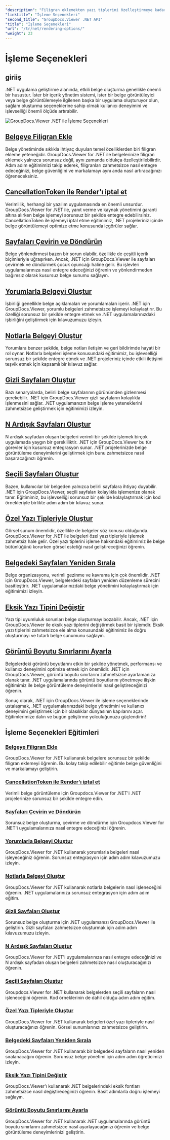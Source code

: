 ```yaml
---
"description": "Filigran eklemekten yazı tiplerini özelleştirmeye kadar çeşitli işleme seçeneklerine ilişkin eğitimlerle GroupDocs.Viewer for .NET'i uygulamalarınıza zahmetsizce entegre edin."
"linktitle": "İşleme Seçenekleri"
"second_title": "GroupDocs.Viewer .NET API"
"title": "İşleme Seçenekleri"
"url": "/tr/net/rendering-options/"
"weight": 23
---
```


# İşleme Seçenekleri


## giriiş

.NET uygulama geliştirme alanında, etkili belge oluşturma genellikle önemli bir husustur. İster bir içerik yönetim sistemi, ister bir belge görüntüleyici veya belge görüntülemeyle ilgilenen başka bir uygulama oluşturuyor olun, sağlam oluşturma seçeneklerine sahip olmak kullanıcı deneyimini ve işlevselliği önemli ölçüde artırabilir.

![GroupDocs.Viewer .NET ile İşleme Seçenekleri](/viewer/rendering-options/image.png)

## [Belgeye Filigran Ekle](./add-watermark/)

Belge yönetiminde sıklıkla ihtiyaç duyulan temel özelliklerden biri filigran ekleme yeteneğidir. GroupDocs.Viewer for .NET ile belgelerinize filigran eklemek yalnızca sorunsuz değil, aynı zamanda oldukça özelleştirilebilirdir. Adım adım eğitimimizi takip ederek, filigranları zahmetsizce nasıl entegre edeceğinizi, belge güvenliğini ve markalamayı aynı anda nasıl artıracağınızı öğreneceksiniz.

## [CancellationToken ile Render'ı iptal et](./cancel-render-cancellation-token/)

Verimlilik, herhangi bir yazılım uygulamasında en önemli unsurdur. GroupDocs.Viewer for .NET ile, yanıt verme ve kaynak yönetimini garanti altına alırken belge işlemeyi sorunsuz bir şekilde entegre edebilirsiniz. CancellationToken ile işlemeyi iptal etme eğitimimiz, .NET projeleriniz içinde belge görüntülemeyi optimize etme konusunda içgörüler sağlar.

## [Sayfaları Çevirin ve Döndürün](./flip-rotate-pages/)

Belge yönlendirmesi bazen bir sorun olabilir, özellikle de çeşitli içerik biçimleriyle uğraşırken. Ancak, .NET için GroupDocs.Viewer ile sayfaları çevirmek ve döndürmek çocuk oyuncağı haline gelir. Bu işlevleri uygulamalarınıza nasıl entegre edeceğinizi öğrenin ve yönlendirmeden bağımsız olarak kusursuz belge sunumu sağlayın.

## [Yorumlarla Belgeyi Oluştur](./render-document-comments/)

İşbirliği genellikle belge açıklamaları ve yorumlamaları içerir. .NET için GroupDocs.Viewer, yorumlu belgeleri zahmetsizce işlemeyi kolaylaştırır. Bu özelliği sorunsuz bir şekilde entegre etmek ve .NET uygulamalarınızdaki işbirliğini geliştirmek için kılavuzumuzu izleyin.

## [Notlarla Belgeyi Oluştur](./render-document-notes/)

Yorumlara benzer şekilde, belge notları iletişim ve geri bildirimde hayati bir rol oynar. Notlarla belgeleri işleme konusundaki eğitimimiz, bu işlevselliği sorunsuz bir şekilde entegre etmek ve .NET projeleriniz içinde etkili iletişimi teşvik etmek için kapsamlı bir kılavuz sağlar.

## [Gizli Sayfaları Oluştur](./render-hidden-pages/)

Bazı senaryolarda, belirli belge sayfalarının görünümden gizlenmesi gerekebilir. .NET için GroupDocs.Viewer gizli sayfaların kolaylıkla işlenmesini sağlar. .NET uygulamanızın belge işleme yeteneklerini zahmetsizce geliştirmek için eğitimimizi izleyin.

## [N Ardışık Sayfaları Oluştur](./render-n-consecutive-pages/)

N ardışık sayfadan oluşan belgeleri verimli bir şekilde işlemek birçok uygulamada yaygın bir gerekliliktir. .NET için GroupDocs.Viewer bu tür görevler için kusursuz entegrasyon sunar. .NET projelerinizde belge görüntüleme deneyimlerini geliştirmek için bunu zahmetsizce nasıl başaracağınızı öğrenin.

## [Seçili Sayfaları Oluştur](./render-selected-pages/)

Bazen, kullanıcılar bir belgeden yalnızca belirli sayfalara ihtiyaç duyabilir. .NET için GroupDocs.Viewer, seçili sayfaları kolaylıkla işlemenize olanak tanır. Eğitimimiz, bu işlevselliği sorunsuz bir şekilde kolaylaştırmak için kod örnekleriyle birlikte adım adım bir kılavuz sunar.

## [Özel Yazı Tipleriyle Oluştur](./render-custom-fonts/)

Görsel sunum önemlidir, özellikle de belgeler söz konusu olduğunda. GroupDocs.Viewer for .NET ile belgeleri özel yazı tipleriyle işlemek zahmetsiz hale gelir. Özel yazı tiplerini işleme hakkındaki eğitimimiz ile belge bütünlüğünü korurken görsel estetiği nasıl geliştireceğinizi öğrenin.

## [Belgedeki Sayfaları Yeniden Sırala](./reorder-pages/)

Belge organizasyonu, verimli gezinme ve kavrama için çok önemlidir. .NET için GroupDocs.Viewer, belgelerdeki sayfaları yeniden düzenleme sürecini basitleştirir. .NET uygulamalarınızdaki belge yönetimini kolaylaştırmak için eğitimimizi izleyin.

## [Eksik Yazı Tipini Değiştir](./replace-missing-font/)

Yazı tipi uyumluluk sorunları belge oluşturmayı bozabilir. Ancak, .NET için GroupDocs.Viewer ile eksik yazı tiplerini değiştirmek basit bir işlemdir. Eksik yazı tiplerini zahmetsizce ele alma konusundaki eğitimimiz ile doğru oluşturmayı ve tutarlı belge sunumunu sağlayın.

## [Görüntü Boyutu Sınırlarını Ayarla](./set-image-size-limits/)

Belgelerdeki görüntü boyutlarını etkin bir şekilde yönetmek, performansı ve kullanıcı deneyimini optimize etmek için önemlidir. .NET için GroupDocs.Viewer, görüntü boyutu sınırlarını zahmetsizce ayarlamanıza olanak tanır. .NET uygulamalarında görüntü boyutlarını yönetmeye ilişkin eğitimimiz ile belge görüntüleme deneyimlerini nasıl geliştireceğinizi öğrenin.

Sonuç olarak, .NET için GroupDocs.Viewer ile işleme seçeneklerinde ustalaşmak, .NET uygulamalarınızdaki belge yönetimini ve kullanıcı deneyimini geliştirmek için bir olasılıklar dünyasının kapılarını açar. Eğitimlerimize dalın ve bugün geliştirme yolculuğunuzu güçlendirin!
## İşleme Seçenekleri Eğitimleri
### [Belgeye Filigran Ekle](./add-watermark/)
GroupDocs.Viewer for .NET kullanarak belgelere sorunsuz bir şekilde filigran eklemeyi öğrenin. Bu kolay takip edilebilir eğitimle belge güvenliğini ve markalamayı geliştirin.
### [CancellationToken ile Render'ı iptal et](./cancel-render-cancellation-token/)
Verimli belge görüntüleme için Groupdocs.Viewer for .NET'i .NET projelerinize sorunsuz bir şekilde entegre edin.
### [Sayfaları Çevirin ve Döndürün](./flip-rotate-pages/)
Sorunsuz belge oluşturma, çevirme ve döndürme için Groupdocs.Viewer for .NET'i uygulamalarınıza nasıl entegre edeceğinizi öğrenin.
### [Yorumlarla Belgeyi Oluştur](./render-document-comments/)
GroupDocs.Viewer for .NET kullanarak yorumlarla belgeleri nasıl işleyeceğiniz öğrenin. Sorunsuz entegrasyon için adım adım kılavuzumuzu izleyin.
### [Notlarla Belgeyi Oluştur](./render-document-notes/)
GroupDocs.Viewer for .NET kullanarak notlarla belgelerin nasıl işleneceğini öğrenin. .NET uygulamalarınıza sorunsuz entegrasyon için adım adım eğitim.
### [Gizli Sayfaları Oluştur](./render-hidden-pages/)
Sorunsuz belge oluşturma için .NET uygulamanızı GroupDocs.Viewer ile geliştirin. Gizli sayfaları zahmetsizce oluşturmak için adım adım kılavuzumuzu izleyin.
### [N Ardışık Sayfaları Oluştur](./render-n-consecutive-pages/)
GroupDocs.Viewer for .NET'i uygulamalarınıza nasıl entegre edeceğinizi ve N ardışık sayfadan oluşan belgeleri zahmetsizce nasıl oluşturacağınızı öğrenin.
### [Seçili Sayfaları Oluştur](./render-selected-pages/)
Groupdocs.Viewer for .NET kullanarak belgelerden seçili sayfaların nasıl işleneceğini öğrenin. Kod örneklerinin de dahil olduğu adım adım eğitim.
### [Özel Yazı Tipleriyle Oluştur](./render-custom-fonts/)
GroupDocs.Viewer for .NET kullanarak belgeleri özel yazı tipleriyle nasıl oluşturacağınızı öğrenin. Görsel sunumlarınızı zahmetsizce geliştirin.
### [Belgedeki Sayfaları Yeniden Sırala](./reorder-pages/)
GroupDocs.Viewer for .NET kullanarak bir belgedeki sayfaların nasıl yeniden sıralanacağını öğrenin. Sorunsuz belge yönetimi için adım adım öğreticimizi izleyin.
### [Eksik Yazı Tipini Değiştir](./replace-missing-font/)
GroupDocs.Viewer'ı kullanarak .NET belgelerindeki eksik fontları zahmetsizce nasıl değiştireceğinizi öğrenin. Basit adımlarla doğru işlemeyi sağlayın.
### [Görüntü Boyutu Sınırlarını Ayarla](./set-image-size-limits/)
GroupDocs.Viewer for .NET kullanarak .NET uygulamalarında görüntü boyutu sınırlarını zahmetsizce nasıl ayarlayacağınızı öğrenin ve belge görüntüleme deneyimlerinizi geliştirin.
